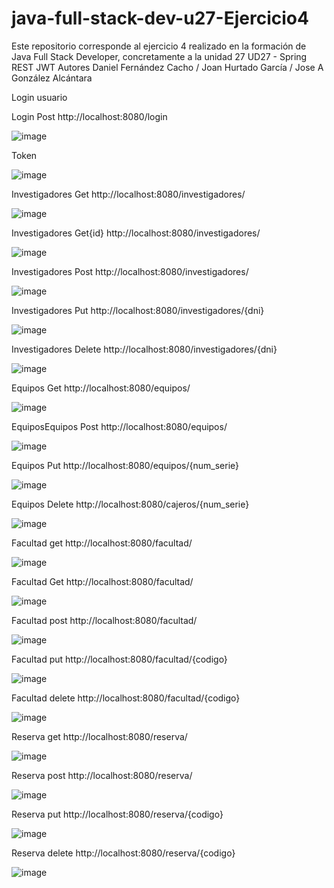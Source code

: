 # java-full-stack-dev-u27-Ejercicio4
Este repositorio corresponde al ejercicio 4 realizado en la formación de Java Full Stack Developer, concretamente a la unidad 27 UD27 - Spring REST JWT Autores Daniel Fernández Cacho / Joan Hurtado García / Jose A González Alcántara

Login usuario

Login Post
http://localhost:8080/login

![image](https://github.com/JagaScripts/java-full-stack-dev-u27-Ejercicio3/blob/master/login.jpg)

Token

![image](https://github.com/JagaScripts/java-full-stack-dev-u27-Ejercicio3/blob/master/token.jpg)

Investigadores Get
http://localhost:8080/investigadores/

![image](https://github.com/JoanHurtadoKuin/java-full-stack-dev-u27-Ejercicio4/blob/master/imagenes/getInvestigadores.JPG)

Investigadores Get{id}
http://localhost:8080/investigadores/

![image](https://github.com/JagaScripts/java-full-stack-dev-u27-Ejercicio3/blob/master/get_productos_id.jpg)

Investigadores Post
http://localhost:8080/investigadores/

![image](https://github.com/JoanHurtadoKuin/java-full-stack-dev-u27-Ejercicio4/blob/master/imagenes/postInvestigadores.JPG)

Investigadores Put
http://localhost:8080/investigadores/{dni}

![image](https://github.com/JoanHurtadoKuin/java-full-stack-dev-u27-Ejercicio4/blob/master/imagenes/putInvestigadores.JPG)

Investigadores Delete
http://localhost:8080/investigadores/{dni}

![image](https://github.com/JoanHurtadoKuin/java-full-stack-dev-u27-Ejercicio4/blob/master/imagenes/deleteInvestigadores.JPG)

Equipos Get
http://localhost:8080/equipos/

![image](https://github.com/JoanHurtadoKuin/java-full-stack-dev-u27-Ejercicio4/blob/master/imagenes/getEquipos.JPG)

EquiposEquipos Post
http://localhost:8080/equipos/

![image](https://github.com/JoanHurtadoKuin/java-full-stack-dev-u27-Ejercicio4/blob/master/imagenes/postEquipos.JPG)

Equipos Put
http://localhost:8080/equipos/{num_serie}

![image](https://github.com/JoanHurtadoKuin/java-full-stack-dev-u27-Ejercicio4/blob/master/imagenes/putEquipos.JPG)

Equipos Delete
http://localhost:8080/cajeros/{num_serie}

![image](https://github.com/JoanHurtadoKuin/java-full-stack-dev-u27-Ejercicio4/blob/master/imagenes/deleteEquipos.JPG)

Facultad get
http://localhost:8080/facultad/

![image](https://github.com/JagaScripts/java-full-stack-dev-u27-Ejercicio3/blob/master/get_registradoras.jpg)

Facultad Get
http://localhost:8080/facultad/

![image](https://github.com/JoanHurtadoKuin/java-full-stack-dev-u27-Ejercicio4/blob/master/imagenes/getFacultad.JPG)

Facultad post
http://localhost:8080/facultad/

![image](https://github.com/JoanHurtadoKuin/java-full-stack-dev-u27-Ejercicio4/blob/master/imagenes/postFacultad.JPG)

Facultad put
http://localhost:8080/facultad/{codigo}

![image](https://github.com/JoanHurtadoKuin/java-full-stack-dev-u27-Ejercicio4/blob/master/imagenes/putFacultad.JPG)

Facultad delete
http://localhost:8080/facultad/{codigo}

![image](https://github.com/JoanHurtadoKuin/java-full-stack-dev-u27-Ejercicio4/blob/master/imagenes/deleteFacultad.JPG)

Reserva get
http://localhost:8080/reserva/

![image](https://github.com/JoanHurtadoKuin/java-full-stack-dev-u27-Ejercicio4/blob/master/imagenes/getReserva.JPG)

Reserva post
http://localhost:8080/reserva/

![image](https://github.com/JoanHurtadoKuin/java-full-stack-dev-u27-Ejercicio4/blob/master/imagenes/postReserva.JPG)

Reserva put
http://localhost:8080/reserva/{codigo}

![image](https://github.com/JoanHurtadoKuin/java-full-stack-dev-u27-Ejercicio4/blob/master/imagenes/putReserva.JPG)

Reserva delete
http://localhost:8080/reserva/{codigo}

![image](https://github.com/JoanHurtadoKuin/java-full-stack-dev-u27-Ejercicio4/blob/master/imagenes/deleteReserva.JPG)
